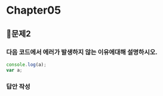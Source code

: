 # Chapter05
## 📌문제2
### 다음 코드에서 에러가 발생하지 않는 이유에대해 설명하시오.
```js
console.log(a);
var a;
```
### 답안 작성
```
```

<br>
